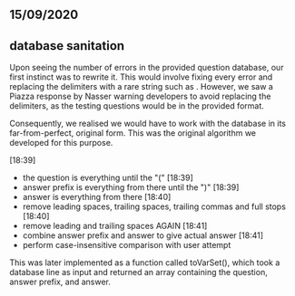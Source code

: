 ## 15/09/2020
## database sanitation

Upon seeing the number of errors in the provided question database, our first instinct was to rewrite it.
This would involve fixing every error and replacing the delimiters with a rare string such as <??>. 
However, we saw a Piazza response by Nasser warning developers to avoid replacing the delimiters,
as the testing questions would be in the provided format.

Consequently, we realised we would have to work with the database in its far-from-perfect, original form.
This was the original algorithm we developed for this purpose.

[18:39]
- the question is everything until the "("
[18:39]
- answer prefix is everything from there until the ")"
[18:39]
- answer is everything from there
[18:40]
- remove leading spaces, trailing spaces, trailing commas and full stops
[18:40]
- remove leading and trailing spaces AGAIN
[18:41]
- combine answer prefix and answer to give actual answer
[18:41]
- perform case-insensitive comparison with user attempt

This was later implemented as a function called toVarSet(), which took a database line as input
and returned an array containing the question, answer prefix, and answer.
